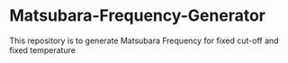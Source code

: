 # Matsubara-Frequency-Generator
This repository is to generate Matsubara Frequency for fixed cut-off and fixed temperature
